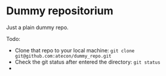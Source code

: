 # Dummy repositorium
Just a plain dummy repo.

Todo:
- Clone that repo to your local machine: ```git clone git@github.com:atecon/dummy_repo.git```
- Check the git status after entered the directory: ```git status```
- 
